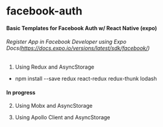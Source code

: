 # facebook-auth
#### Basic Templates for Facebook Auth w/ React Native (expo)
###### Register App in Facebook Developer using Expo Docs(https://docs.expo.io/versions/latest/sdk/facebook/)



1) Using Redux and AsyncStorage
- npm install --save redux react-redux redux-thunk lodash 

#### In progress

2) Using Mobx and AsyncStorage

3) Using Apollo Client and AsyncStorage
